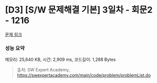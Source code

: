 # [D3] [S/W 문제해결 기본] 3일차 - 회문2 - 1216 

[문제 링크](https://swexpertacademy.com/main/code/problem/problemDetail.do?contestProbId=AV14Rq5aABUCFAYi) 

### 성능 요약

메모리: 25,640 KB, 시간: 2,909 ms, 코드길이: 1,288 Bytes



> 출처: SW Expert Academy, https://swexpertacademy.com/main/code/problem/problemList.do